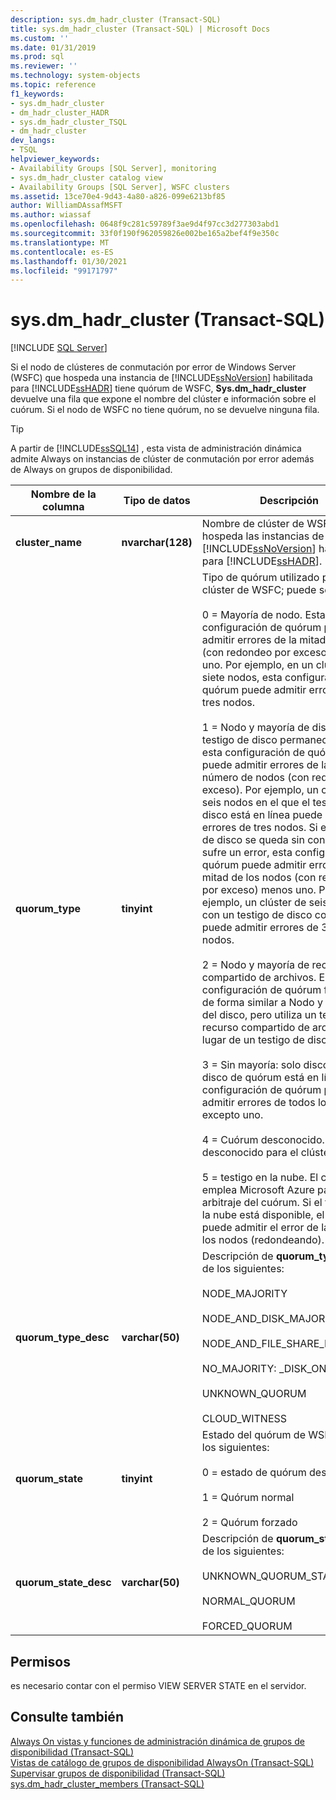 ```yaml
---
description: sys.dm_hadr_cluster (Transact-SQL)
title: sys.dm_hadr_cluster (Transact-SQL) | Microsoft Docs
ms.custom: ''
ms.date: 01/31/2019
ms.prod: sql
ms.reviewer: ''
ms.technology: system-objects
ms.topic: reference
f1_keywords:
- sys.dm_hadr_cluster
- dm_hadr_cluster_HADR
- sys.dm_hadr_cluster_TSQL
- dm_hadr_cluster
dev_langs:
- TSQL
helpviewer_keywords:
- Availability Groups [SQL Server], monitoring
- sys.dm_hadr_cluster catalog view
- Availability Groups [SQL Server], WSFC clusters
ms.assetid: 13ce70e4-9d43-4a80-a826-099e6213bf85
author: WilliamDAssafMSFT
ms.author: wiassaf
ms.openlocfilehash: 0648f9c281c59789f3ae9d4f97cc3d277303abd1
ms.sourcegitcommit: 33f0f190f962059826e002be165a2bef4f9e350c
ms.translationtype: MT
ms.contentlocale: es-ES
ms.lasthandoff: 01/30/2021
ms.locfileid: "99171797"
---
```

# <a name="sysdm_hadr_cluster-transact-sql"></a>sys.dm_hadr_cluster (Transact-SQL)
[!INCLUDE [SQL Server](../../includes/applies-to-version/sqlserver.md)]

  Si el nodo de clústeres de conmutación por error de Windows Server (WSFC) que hospeda una instancia de [!INCLUDE[ssNoVersion](../../includes/ssnoversion-md.md)] habilitada para [!INCLUDE[ssHADR](../../includes/sshadr-md.md)] tiene quórum de WSFC, **Sys.dm_hadr_cluster** devuelve una fila que expone el nombre del clúster e información sobre el cuórum. Si el nodo de WSFC no tiene quórum, no se devuelve ninguna fila.  
 > [!TIP]
 > A partir de [!INCLUDE[ssSQL14](../../includes/sssql14-md.md)] , esta vista de administración dinámica admite Always on instancias de clúster de conmutación por error además de Always on grupos de disponibilidad.

|Nombre de la columna|Tipo de datos|Descripción|  
|-----------------|---------------|-----------------|  
|**cluster_name**|**nvarchar(128)**|Nombre de clúster de WSFC que hospeda las instancias de [!INCLUDE[ssNoVersion](../../includes/ssnoversion-md.md)] habilitadas para [!INCLUDE[ssHADR](../../includes/sshadr-md.md)].|  
|**quorum_type**|**tinyint**|Tipo de quórum utilizado por este clúster de WSFC; puede ser:<br /><br /> 0 = Mayoría de nodo. Esta configuración de quórum puede admitir errores de la mitad de los (con redondeo por exceso) menos uno. Por ejemplo, en un clúster de siete nodos, esta configuración de quórum puede admitir errores de tres nodos.<br /><br /> 1 = Nodo y mayoría de disco. Si el testigo de disco permanece en línea, esta configuración de quórum puede admitir errores de la mitad del número de nodos (con redondeo por exceso). Por ejemplo, un clúster de seis nodos en el que el testigo de disco está en línea puede admitir errores de tres nodos. Si el testigo de disco se queda sin conexión o sufre un error, esta configuración de quórum puede admitir errores de la mitad de los nodos (con redondeo por exceso) menos uno. Por ejemplo, un clúster de seis nodos con un testigo de disco con errores puede admitir errores de 3-1=2 nodos.<br /><br /> 2 = Nodo y mayoría de recurso compartido de archivos. Esta configuración de quórum funciona de forma similar a Nodo y mayoría del disco, pero utiliza un testigo de recurso compartido de archivos en lugar de un testigo de disco.<br /><br /> 3 = Sin mayoría: solo disco. Si el disco de quórum está en línea, esta configuración de quórum puede admitir errores de todos los nodos excepto uno.<br /><br /> 4 = Cuórum desconocido. Cuórum desconocido para el clúster.<br /><br /> 5 = testigo en la nube. El clúster emplea Microsoft Azure para el arbitraje del cuórum. Si el testigo en la nube está disponible, el clúster puede admitir el error de la mitad de los nodos (redondeando).|  
|**quorum_type_desc**|**varchar(50)**|Descripción de **quorum_type**, uno de los siguientes:<br /><br /> NODE_MAJORITY<br /><br /> NODE_AND_DISK_MAJORITY<br /><br /> NODE_AND_FILE_SHARE_MAJORITY<br /><br /> NO_MAJORITY: _DISK_ONLY <br /><br /> UNKNOWN_QUORUM <br /><br /> CLOUD_WITNESS|  
|**quorum_state**|**tinyint**|Estado del quórum de WSFC, uno de los siguientes:<br /><br /> 0 = estado de quórum desconocido<br /><br /> 1 = Quórum normal<br /><br /> 2 = Quórum forzado|  
|**quorum_state_desc**|**varchar(50)**|Descripción de **quorum_state**, uno de los siguientes:<br /><br /> UNKNOWN_QUORUM_STATE<br /><br /> NORMAL_QUORUM<br /><br /> FORCED_QUORUM|  
  
## <a name="permissions"></a>Permisos  
 es necesario contar con el permiso VIEW SERVER STATE en el servidor.  
  
## <a name="see-also"></a>Consulte también  
 [Always On vistas y funciones de administración dinámica de grupos de disponibilidad &#40;Transact-SQL&#41;](../../relational-databases/system-dynamic-management-views/always-on-availability-groups-dynamic-management-views-functions.md)   
 [Vistas de catálogo de grupos de disponibilidad AlwaysOn &#40;Transact-SQL&#41;](../../relational-databases/system-catalog-views/always-on-availability-groups-catalog-views-transact-sql.md)   
 [Supervisar grupos de disponibilidad &#40;Transact-SQL&#41;](../../database-engine/availability-groups/windows/monitor-availability-groups-transact-sql.md)   
 [sys.dm_hadr_cluster_members &#40;Transact-SQL&#41;](../../relational-databases/system-dynamic-management-views/sys-dm-hadr-cluster-members-transact-sql.md)  
  
  
